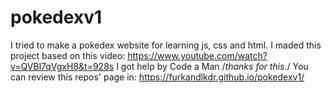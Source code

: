 # pokedexv1
I tried to make a pokedex website for learning js, css and html. 
I maded this project based on this video: https://www.youtube.com/watch?v=QVBl7qVgxH8&t=928s
I got help by Code a Man /*thanks for this.*/
You can review this repos' page in: https://furkandlkdr.github.io/pokedexv1/
